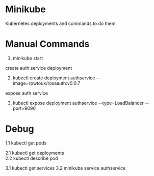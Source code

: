 # Minikube
Kubernetes deployments and commands to do them

# Manual Commands

1. minikube start

create auth service deployment

2. kubectl create deployment authservice --image=rpwtouk/rosaauth:v0.0.7

expose auth service

3. kubectl expose deployment authservice --type=LoadBalancer --port=9090


# Debug
1.1 kubectl get pods 

2.1 kubectl get deployments  
2.2 kubectl describe pod <ID>   
  
3.1 kubectl get services
3.2 minikube service authservice
